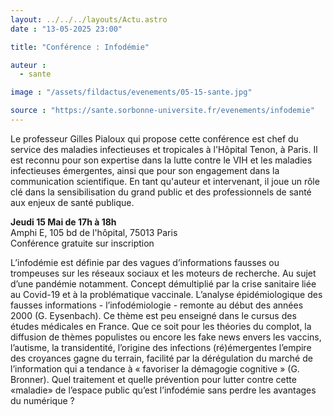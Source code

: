 ```yaml
---
layout: ../../../layouts/Actu.astro
date : "13-05-2025 23:00"

title: "Conférence : Infodémie"

auteur :
  - sante

image : "/assets/fildactus/evenements/05-15-sante.jpg"

source : "https://sante.sorbonne-universite.fr/evenements/infodemie"
---
```


Le professeur Gilles Pialoux qui propose cette conférence est chef du service des maladies infectieuses et tropicales à l'Hôpital Tenon, à Paris. Il est reconnu pour son expertise dans la lutte contre le VIH et les maladies infectieuses émergentes, ainsi que pour son engagement dans la communication scientifique. En tant qu'auteur et intervenant, il joue un rôle clé dans la sensibilisation du grand public et des professionnels de santé aux enjeux de santé publique.

__Jeudi 15 Mai de 17h à 18h__  
Amphi E, 105 bd de l'hôpital, 75013 Paris  
Conférence gratuite sur inscription

L’infodémie est définie par des vagues d’informations fausses ou trompeuses sur les réseaux sociaux et les moteurs de recherche. Au sujet d’une pandémie notamment. Concept démultiplié par la crise sanitaire liée au Covid-19 et à la problématique vaccinale. L’analyse épidémiologique des fausses informations - l’infodémiologie - remonte au début des années 2000 (G. Eysenbach). Ce thème est peu enseigné dans le cursus des études médicales en France. Que ce soit pour les théories du complot, la diffusion de thèmes populistes ou encore les fake news envers les vaccins, l’autisme, la transidentité, l’origine des infections (ré)émergentes l’empire des croyances gagne du terrain, facilité par la dérégulation du marché de l’information qui a tendance à « favoriser la démagogie cognitive » (G. Bronner). Quel traitement et quelle prévention pour lutter contre cette «maladie» de l’espace public qu’est l’infodémie sans perdre les avantages du numérique ?
